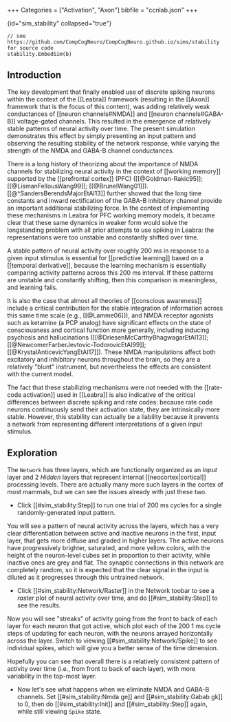 +++
Categories = ["Activation", "Axon"]
bibfile = "ccnlab.json"
+++

{id="sim_stability" collapsed="true"}
```Goal
// see https://github.com/CompCogNeuro/CompCogNeuro.github.io/sims/stability for source code
stability.EmbedSim(b)
```

<div>

## Introduction

The key development that finally enabled use of discrete spiking neurons within the context of the [[Leabra]] framework (resulting in the [[Axon]] framework that is the focus of this content), was adding relatively weak conductances of [[neuron channels#NMDA]] and [[neuron channels#GABA-B]] voltage-gated channels. This resulted in the emergence of relatively stable patterns of neural activity over time. The present simulation demonstrates this effect by simply presenting an input pattern and observing the resulting stability of the network response, while varying the strength of the NMDA and GABA-B channel conductances.

There is a long history of theorizing about the importance of NMDA channels for stabilizing neural activity in the context of [[working memory]] supported by the [[prefrontal cortex]] (PFC) ([[@Goldman-Rakic95]]; [[@LismanFellousWang99]]; [[@BrunelWang01]]). [[@^SandersBerendsMajorEtAl13]] further showed that the long time constants and inward rectification of the GABA-B inhibitory channel provide an important additional stabilizing force. In the context of implementing these mechanisms in Leabra for PFC working memory models, it became clear that these same dynamics in weaker form would solve the longstanding problem with all prior attempts to use spiking in Leabra: the representations were too unstable and constantly shifted over time.

A stable pattern of neural activity over roughly 200 ms in response to a given input stimulus is essential for [[predictive learning]] based on a [[temporal derivative]], because the learning mechanism is essentially comparing activity patterns across this 200 ms interval. If these patterns are unstable and constantly shifting, then this comparison is meaningless, and learning fails.

It is also the case that almost all theories of [[conscious awareness]] include a critical contribution for the stable integration of information across this same time scale (e.g., [[@Lamme06]]), and NMDA receptor agonists such as ketamine (a PCP analog) have significant effects on the state of consciousness and cortical function more generally, including inducing psychosis and hallucinations ([[@DriesenMcCarthyBhagwagarEtAl13]]; [[@NewcomerFarberJevtovic-TodorovicEtAl99]]; [[@KrystalAnticevicYangEtAl17]]). These NMDA manipulations affect both excitatory and inhibitory neurons throughout the brain, so they are a relatively "blunt" instrument, but nevertheless the effects are consistent with the current model.

The fact that these stabilizing mechanisms were _not_ needed with the [[rate-code activation]] used in [[Leabra]] is also indicative of the critical differences between discrete spiking and rate codes: because rate code neurons continuously send their activation state, they are intrinsically more stable. However, this stability can actually be a liability because it prevents a network from representing different interpretations of a given input stimulus.

## Exploration

The `Network` has three layers, which are functionally organized as an _Input_ layer and 2 _Hidden_ layers that represent internal [[neocortex|cortical]] processing levels. There are actually many more such layers in the cortex of most mammals, but we can see the issues already with just these two.

* Click [[#sim_stability:Step]] to run one trial of 200 ms cycles for a single randomly-generated input pattern. 

You will see a pattern of neural activity across the layers, which has a very clear differentiation between active and inactive neurons in the first, input layer, that gets more diffuse and graded in higher layers. The active neurons have progressively brighter, saturated, and more yellow colors, with the height of the neuron-level cubes set in proportion to their activity, while inactive ones are grey and flat. The synaptic connections in this network are completely random, so it is expected that the clear signal in the input is diluted as it progresses through this untrained network.

* Click [[#sim_stability:Network/Raster]] in the Network toobar to see a _raster_ plot of neural activity over time, and do [[#sim_stability:Step]]  to see the results.

Now you will see "streaks" of activity going from the front to back of each layer for each neuron that got active, which plot each of the 200 1 ms cycle steps of updating for each neuron, with the neurons arrayed horizontally across the layer. Switch to viewing [[#sim_stability:Network/Spike]] to see individual spikes, which will give you a better sense of the time dimension.

Hopefully you can see that overall there is a relatively consistent pattern of activity over time (i.e., from front to back of each layer), with more variability in the top-most layer.

* Now let's see what happens when we eliminate NMDA and GABA-B channels. Set [[#sim_stability:Nmda ge]] and [[#sim_stability:Gabab gk]] to 0, then do [[#sim_stability:Init]] and [[#sim_stability:Step]] again, while still viewing `Spike` state.

</div>

